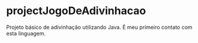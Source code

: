 # projectJogoDeAdivinhacao
Projeto básico de adivinhação utilizando Java. É meu primeiro contato com esta linguagem.
